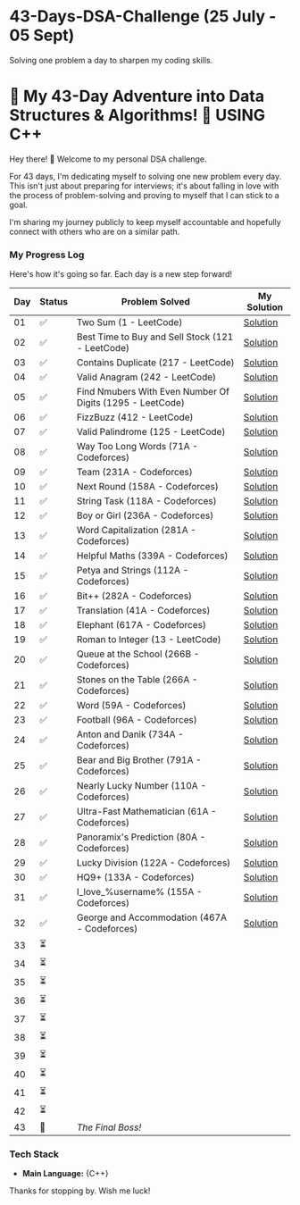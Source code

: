 # 43-Days-DSA-Challenge (25 July - 05 Sept)
Solving one problem a day to sharpen my coding skills.

# 🚀 My 43-Day Adventure into Data Structures & Algorithms! 🚀  USING C++

Hey there! 👋 Welcome to my personal DSA challenge.

For 43 days, I'm dedicating myself to solving one new problem every day. This isn't just about preparing for interviews; it's about falling in love with the process of problem-solving and proving to myself that I can stick to a goal.

I'm sharing my journey publicly to keep myself accountable and hopefully connect with others who are on a similar path.

### My Progress Log

Here's how it's going so far. Each day is a new step forward!

| Day | Status |                Problem Solved                                        |              My Solution                      |
|-----|--------|-----------------------------------------------------------------------|-----------------------------------------------|
| 01 | ✅      | Two Sum (1 - LeetCode)                                               |              [Solution](./Day01.cpp)          |
| 02 | ✅      | Best Time to Buy and Sell Stock (121 - LeetCode)                     |              [Solution](./Day02.cpp)                          | 
| 03 | ✅      | Contains Duplicate (217 - LeetCode)                                  |              [Solution](./Day03.cpp)          |
| 04 | ✅      | Valid Anagram (242 - LeetCode)                                       |              [Solution](./Day04.cpp)                                 |
| 05 | ✅      | Find Nmubers With Even Number Of Digits (1295 - LeetCode)            |              [Solution](./Day05.cpp)                                |
| 06 | ✅      | FizzBuzz (412 - LeetCode)                                            |               [Solution](./Day06.cpp)                                |
| 07 | ✅      | Valid Palindrome (125 - LeetCode)                                    |               [Solution](./Day07.cpp)                                |
| 08 | ✅      | Way Too Long Words (71A - Codeforces)                                |               [Solution](./Day08.cpp)                      |
| 09 | ✅      | Team (231A - Codeforces)                                             |         [Solution](./Day09.cpp)                                      |
| 10 | ✅      | Next Round (158A - Codeforces)                                       |          [Solution](./Day10.cpp)                                     |
| 11 | ✅      | String Task (118A - Codeforces)                                      |          [Solution](./Day11.cpp)                                     | 
| 12 | ✅      | Boy or Girl (236A - Codeforces)                                      |           [Solution](./Day12.cpp)                                    |
| 13 | ✅      | Word Capitalization (281A - Codeforces)                              |           [Solution](./Day13.cpp)                                    |
| 14 | ✅      | Helpful Maths (339A - Codeforces)                                    |          [Solution](./Day14.cpp)                                     |
| 15 | ✅      | Petya and Strings (112A - Codeforces) |[Solution](./Day15.cpp) |
| 16 | ✅      | Bit++ (282A - Codeforces)                                              | [Solution](./Day16.cpp)|
| 17 | ✅      | Translation (41A - Codeforces) |[Solution](./Day17.cpp) |
| 18 | ✅      | Elephant (617A - Codeforces) | [Solution](./Day18.cpp)|
| 19 | ✅      | Roman to Integer (13 - LeetCode) |[Solution](./Day19.cpp) |
| 20 | ✅      | Queue at the School (266B - Codeforces) | [Solution](./Day20.cpp)|
| 21 | ✅      | Stones on the Table (266A - Codeforces) | [Solution](./Day21.cpp)|
| 22 | ✅      | Word (59A - Codeforces) |[Solution](./Day22.cpp) |
| 23 | ✅      | Football (96A - Codeforces) |[Solution](./Day23.cpp) |
| 24 | ✅      | Anton and Danik (734A - Codeforces) |[Solution](./Day24.cpp) |
| 25 | ✅      | Bear and Big Brother (791A - Codeforces) |[Solution](./Day25.cpp) |
| 26 | ✅      | Nearly Lucky Number (110A - Codeforces) |[Solution](./Day26.cpp) |
| 27 | ✅      | Ultra-Fast Mathematician (61A - Codeforces) | [Solution](./Day27.cpp)|
| 28 | ✅      | Panoramix's Prediction (80A - Codeforces) | [Solution](./Day28.cpp)|
| 29 | ✅      | Lucky Division (122A - Codeforces)|[Solution](./Day29.cpp) |
| 30 | ✅      |         HQ9+ (133A - Codeforces)                                                  |[Solution](./Day30.cpp) |
| 31 | ✅      |                I_love_%username% (155A - Codeforces)                                           | [Solution](./Day31.cpp)|
| 32 | ✅      |       George and Accommodation (467A - Codeforces)                 | [Solution](./Day32.cpp)|
| 33 | ⏳ | | |
| 34 | ⏳ | | |
| 35 | ⏳ | | |
| 36 | ⏳ | | |
| 37 | ⏳ | | |
| 38 | ⏳ | | |
| 39 | ⏳ | | |
| 40 | ⏳ | | |
| 41 | ⏳ | | |
| 42 | ⏳ | | |
| 43 | 🎯 | *The Final Boss!* | |


### Tech Stack
* **Main Language:** {C++}

Thanks for stopping by. Wish me luck!
